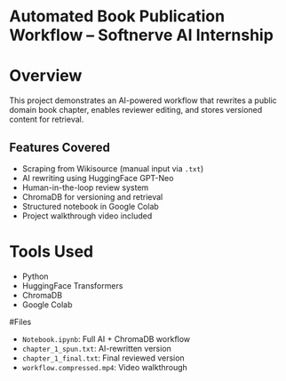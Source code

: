 # Automated Book Publication Workflow – Softnerve AI Internship

# Overview
This project demonstrates an AI-powered workflow that rewrites a public domain book chapter, enables reviewer editing, and stores versioned content for retrieval.

## Features Covered
-  Scraping from Wikisource (manual input via `.txt`)
-  AI rewriting using HuggingFace GPT-Neo
-  Human-in-the-loop review system
-  ChromaDB for versioning and retrieval
-  Structured notebook in Google Colab
-  Project walkthrough video included

# Tools Used
- Python
- HuggingFace Transformers
- ChromaDB
- Google Colab

#Files
- `Notebook.ipynb`: Full AI + ChromaDB workflow
- `chapter_1_spun.txt`: AI-rewritten version
- `chapter_1_final.txt`: Final reviewed version
- `workflow.compressed.mp4`: Video walkthrough



